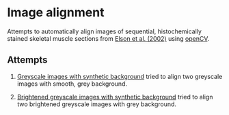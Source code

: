 # Image alignment
Attempts to automatically align images of sequential, histochemically stained skeletal muscle sections from [Elson et al. (2002)](https://sci-hub.mksa.top/10.1016/s0960-8966(02)00047-0) using [openCV](https://opencv.org/).

## Attempts
1. [Greyscale images with synthetic background](./greybackground.md) tried to align two greyscale images with smooth, grey background. 

2. [Brightened greyscale images with synthetic background](./brightened.md) tried to align two brightened greyscale images with grey background.
